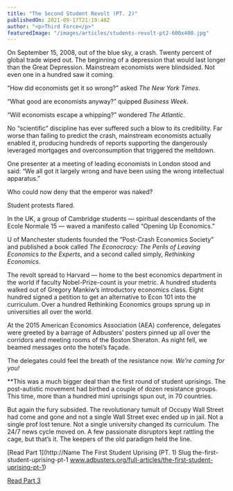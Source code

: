 ```yaml
---
title: "The Second Student Revolt (PT. 2)"
publishedOn: 2021-09-17T21:19:40Z
author: "<p>Third Force</p>"
featuredImage: "/images/articles/students-revolt-pt2-600x400.jpg"
---
```


On September 15, 2008, out of the blue sky, a crash. Twenty percent of global trade wiped out. The beginning of a depression that would last longer than the Great Depression. Mainstream economists were blindsided. Not even one in a hundred saw it coming.

“How did economists get it so wrong?” asked *The New York Times*.

“What good are economists anyway?” quipped *Business Week*.

“Will economists escape a whipping?” wondered *The Atlantic*.

No “scientific” discipline has ever suffered such a blow to its credibility. Far worse than failing to predict the crash, mainstream economists actually enabled it, producing hundreds of reports supporting the dangerously leveraged mortgages and overconsumption that triggered the meltdown.

One presenter at a meeting of leading economists in London stood and said: “We all got it largely wrong and have been using the wrong intellectual apparatus.”

Who could now deny that the emperor was naked?

Student protests flared.

In the UK, a group of Cambridge students — spiritual descendants of the Ecole Normale 15 — waved a manifesto called “Opening Up Economics.”

U of Manchester students founded the “Post-Crash Economics Society” and published a book called *The Econocracy: The Perils of Leaving Economics to the Experts*, and a second called simply, *Rethinking Economics*.

The revolt spread to Harvard — home to the best economics department in the world if faculty Nobel-Prize-count is your metric. A hundred students walked out of Gregory Mankiw’s introductory economics class. Eight hundred signed a petition to get an alternative to Econ 101 into the curriculum. Over a hundred Rethinking Economics groups sprung up in universities all over the world.

At the 2015 American Economics Association (AEA) conference, delegates were greeted by a barrage of Adbusters’ posters pinned up all over the corridors and meeting rooms of the Boston Sheraton. As night fell, we beamed messages onto the hotel’s façade.

The delegates could feel the breath of the resistance now. *We’re coming for you!*

*‍*This was a much bigger deal than the first round of student uprisings. The post-autistic movement had birthed a couple of dozen resistance groups. This time, more than a hundred mini uprisings spun out, in 70 countries.

But again the fury subsided. The revolutionary tumult of Occupy Wall Street had come and gone and not a single Wall Street exec ended up in jail. Not a single prof lost tenure. Not a single university changed its curriculum. The 24/7 news cycle moved on. A few passionate disruptors kept rattling the cage, but that’s it. The keepers of the old paradigm held the line.

[Read Part 1](http://Name The First Student Uprising (PT. 1) Slug the-first-student-uprising-pt-1 www.adbusters.org/full-articles/the-first-student-uprising-pt-1)

[Read Part 3](http://www.adbusters.org/full-articles/the-next-student-uprising-pt-3)‍[‍](http://www.adbusters.org/full-articles/the-first-student-uprising-pt-1)
